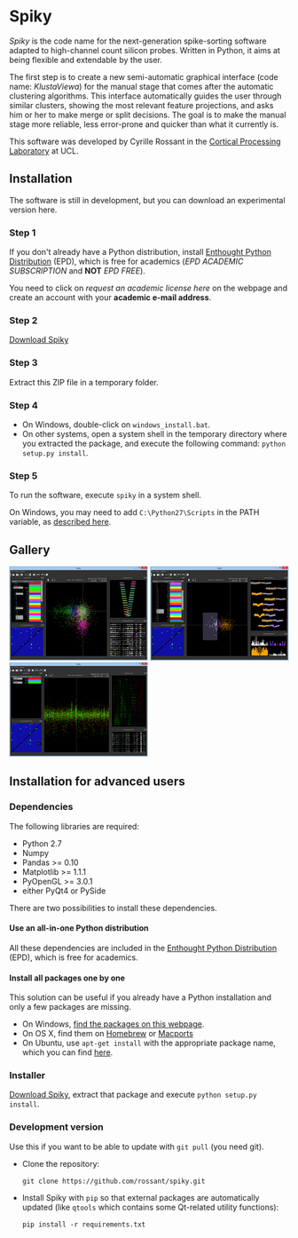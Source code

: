 Spiky
=====

*Spiky* is the code name for the next-generation spike-sorting software 
adapted to high-channel count silicon probes. Written in Python, it aims at 
being flexible and extendable by the user.

The first step is to create a new semi-automatic graphical interface
(code name: *KlustaViewa*) for
the manual stage that comes after the automatic clustering algorithms.
This interface automatically guides the user through similar clusters,
showing the most relevant feature projections, and asks him or her to make merge or
split decisions. The goal is to make the manual stage more reliable, less
error-prone and quicker than what it currently is.

This software was developed by Cyrille Rossant in the [Cortical Processing Laboratory](http://www.ucl.ac.uk/cortexlab) at UCL.

Installation
------------

The software is still in development, but you can download an experimental
version here.

### Step 1

If you don't already have a Python distribution, install [Enthought Python Distribution](http://www.enthought.com/products/edudownload.php) (EPD), which is free for academics (*EPD ACADEMIC SUBSCRIPTION* and **NOT** *EPD FREE*).

You need to click on *request an academic license here* on the webpage and create an account with your **academic e-mail address**.


### Step 2

[Download Spiky](http://spiky.rossant.net/spiky-0.1.0.dev.zip)


### Step 3

Extract this ZIP file in a temporary folder.


### Step 4

  * On Windows, double-click on `windows_install.bat`.
  * On other systems, open a system shell in the temporary directory where
    you extracted the package, and execute the following command:
    `python setup.py install`.

### Step 5

To run the software, execute `spiky` in a system shell.

On Windows, you may need to add `C:\Python27\Scripts` in the PATH variable,
as [described here](http://geekswithblogs.net/renso/archive/2009/10/21/how-to-set-the-windows-path-in-windows-7.aspx).


Gallery
-------

[![Screenshot 1](images/thumbnails/img0.png)](images/img0.png)
[![Screenshot 2](images/thumbnails/img1.png)](images/img1.png)
[![Screenshot 3](images/thumbnails/img2.png)](images/img2.png)


Installation for advanced users
-------------------------------

### Dependencies
  
The following libraries are required:
  
  * Python 2.7
  * Numpy
  * Pandas >= 0.10
  * Matplotlib >= 1.1.1
  * PyOpenGL >= 3.0.1
  * either PyQt4 or PySide

There are two possibilities to install these dependencies.
  
#### Use an all-in-one Python distribution

All these dependencies are included in the 
[Enthought Python Distribution](http://www.enthought.com/products/epd.php) (EPD),
which is free for academics.


#### Install all packages one by one

This solution can be useful if you already have a Python installation and 
only a few packages are missing.

  * On Windows, [find the packages on this webpage](http://www.lfd.uci.edu/~gohlke/pythonlibs/).
  * On OS X, find them on [Homebrew](http://mxcl.github.com/homebrew/) or [Macports](http://www.macports.org/)
  * On Ubuntu, use `apt-get install` with the appropriate package name, which you can find [here](http://packages.ubuntu.com/).


### Installer

[Download Spiky](http://spiky.rossant.net/spiky-0.1.0.dev.zip), extract that package
and execute `python setup.py install`.


### Development version

Use this if you want to be able to update with `git pull` (you need git).

  * Clone the repository:
  
        git clone https://github.com/rossant/spiky.git
  
  * Install Spiky with `pip` so that external packages are automatically
    updated (like `qtools` which contains some Qt-related utility functions):
  
        pip install -r requirements.txt

  
    
